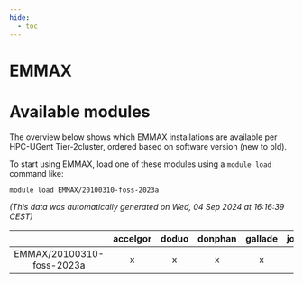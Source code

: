 ```yaml
---
hide:
  - toc
---
```


EMMAX
=====

# Available modules


The overview below shows which EMMAX installations are available per HPC-UGent Tier-2cluster, ordered based on software version (new to old).

To start using EMMAX, load one of these modules using a `module load` command like:

```shell
module load EMMAX/20100310-foss-2023a
```

*(This data was automatically generated on Wed, 04 Sep 2024 at 16:16:39 CEST)*  

| |accelgor|doduo|donphan|gallade|joltik|shinx|skitty|
| :---: | :---: | :---: | :---: | :---: | :---: | :---: | :---: |
|EMMAX/20100310-foss-2023a|x|x|x|x|x|x|x|
